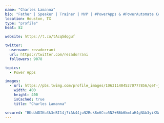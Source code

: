 ```yaml
---
name: "Charles Lamanna"
bio: "Father | Speaker | Trainer | MVP | #PowerApps & #PowerAutomate Community Super User | YouTuber Right-pointing triangle http://youtube.com/c/rezadorrani | Learn - Share - Clockwise rightwards and leftwards open circle arrows"
location: Houston, TX
type: "profile"
heat: 82

website: https://t.co/tAcqSdqguf

twitter:
  username: rezadorrani
  url: https://twitter.com/rezadorrani
  followers: 9078

topics:
  - Power Apps

images:
  - url: https://pbs.twimg.com/profile_images/1063114045270777856/qeT-jpWr_400x400.jpg
    width: 400
    height: 400
    isCached: true
    title: "Charles Lamanna"

secured: "BKuUdDIKu3k3eBI14j7iAk44juN2Ruk8n6Cso5N2+B6b6kmlaH4gNAb3yiXSAe9+fzk1bY9s479wiLPuRn5UDTLj6FxrD5tstCPujH8xTK/Dref/l8Vw9Jz842eWl1pW20fOswDoW3rnzHzFyfTO+DBKlrlRuztQ1KTLgKgVGif64yj64Xxg7m8qT/LSF5RK3ykdKh5kfqazaxl3j/4mNegasLeQjYo9NM2eooykF9FQjC5mMUfT6NnU8RaFcq5ipm7VmNBADKh98DU06BIBnXcSpusVB8H6x4G7a3D//98+0P8P0BQmfLbxDHYGgbeDUI+fRzJi3Mz/Ocr5YpPYoXQfRUNtARbPq0UkeKe2yUOkQbfZLD0aEKiLoUDgEDa+T54pyV13l2uYGoVLrXmJfA==;xFNofAbMPRzzrXmV8h4hjA=="
---
```


